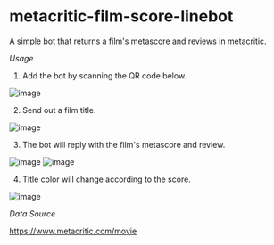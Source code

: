 # metacritic-film-score-linebot	
A simple bot that returns a film's metascore and reviews in metacritic. 	

*Usage*

1. Add the bot by scanning the QR code below.


![image](https://github.com/gnahcty/metacritic-film-score-linebot/assets/120380571/53e0a590-b9c6-45bf-a643-8355777384f0)


2. Send out a film title.


![image](https://github.com/gnahcty/metacritic-film-score-linebot/assets/120380571/51b7c67e-7129-4dfe-8870-af2ba6fabbd9)


3. The bot will reply with the film's metascore and review.


![image](https://github.com/gnahcty/metacritic-film-score-linebot/assets/120380571/56b62605-0dc2-4004-86e2-e984067f591b)
![image](https://github.com/gnahcty/metacritic-film-score-linebot/assets/120380571/e90580e6-ccb1-48c9-ade0-39410c9ab894)


4. Title color will change according to the score.


![image](https://github.com/gnahcty/metacritic-film-score-linebot/assets/120380571/6382245b-66aa-4f95-8b30-fa8294f6f9b0)

*Data Source*

https://www.metacritic.com/movie
